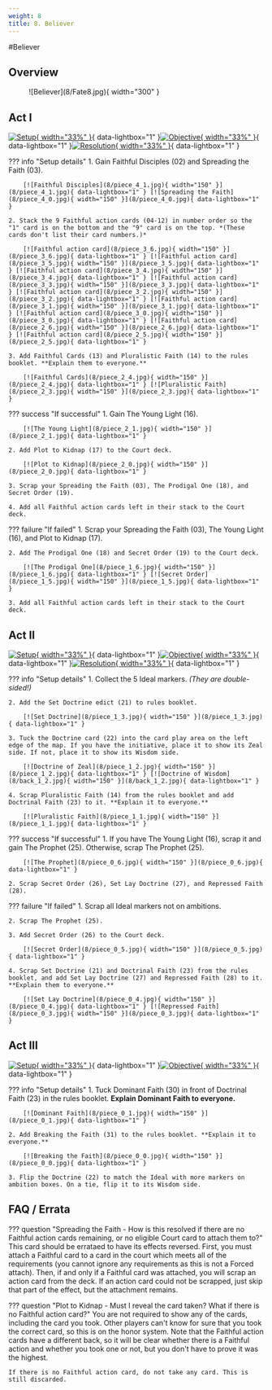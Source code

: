 ```yaml
---
weight: 8
title: 8. Believer
---
```

#Believer
## Overview
<figure markdown="span">
![Believer](8/Fate8.jpg){ width="300" }
</figure>

## Act I

[![Setup](8/piece_4_2.jpg){ width="33%" }](8/piece_4_2.jpg){ data-lightbox="1" }[![Objective](8/back_4_2.jpg){ width="33%" }](8/back_4_2.jpg){ data-lightbox="1" }[![Resolution](8/piece_2_2.jpg){ width="33%" }](8/piece_2_2.jpg){ data-lightbox="1" }

??? info "Setup details"
    1. Gain Faithful Disciples (02) and Spreading the Faith (03).
    
        [![Faithful Disciples](8/piece_4_1.jpg){ width="150" }](8/piece_4_1.jpg){ data-lightbox="1" } [![Spreading the Faith](8/piece_4_0.jpg){ width="150" }](8/piece_4_0.jpg){ data-lightbox="1" }
    
    2. Stack the 9 Faithful action cards (04-12) in number order so the "1" card is on the bottom and the "9" card is on the top. *(These cards don't list their card numbers.)*
    
        [![Faithful action card](8/piece_3_6.jpg){ width="150" }](8/piece_3_6.jpg){ data-lightbox="1" } [![Faithful action card](8/piece_3_5.jpg){ width="150" }](8/piece_3_5.jpg){ data-lightbox="1" } [![Faithful action card](8/piece_3_4.jpg){ width="150" }](8/piece_3_4.jpg){ data-lightbox="1" } [![Faithful action card](8/piece_3_3.jpg){ width="150" }](8/piece_3_3.jpg){ data-lightbox="1" } [![Faithful action card](8/piece_3_2.jpg){ width="150" }](8/piece_3_2.jpg){ data-lightbox="1" } [![Faithful action card](8/piece_3_1.jpg){ width="150" }](8/piece_3_1.jpg){ data-lightbox="1" } [![Faithful action card](8/piece_3_0.jpg){ width="150" }](8/piece_3_0.jpg){ data-lightbox="1" } [![Faithful action card](8/piece_2_6.jpg){ width="150" }](8/piece_2_6.jpg){ data-lightbox="1" } [![Faithful action card](8/piece_2_5.jpg){ width="150" }](8/piece_2_5.jpg){ data-lightbox="1" }
    
    3. Add Faithful Cards (13) and Pluralistic Faith (14) to the rules booklet. **Explain them to everyone.** 

        [![Faithful Cards](8/piece_2_4.jpg){ width="150" }](8/piece_2_4.jpg){ data-lightbox="1" } [![Pluralistic Faith](8/piece_2_3.jpg){ width="150" }](8/piece_2_3.jpg){ data-lightbox="1" }

??? success "If successful"
    1. Gain The Young Light (16).
    
        [![The Young Light](8/piece_2_1.jpg){ width="150" }](8/piece_2_1.jpg){ data-lightbox="1" }
    
    2. Add Plot to Kidnap (17) to the Court deck.
    
        [![Plot to Kidnap](8/piece_2_0.jpg){ width="150" }](8/piece_2_0.jpg){ data-lightbox="1" }
    
    3. Scrap your Spreading the Faith (03), The Prodigal One (18), and Secret Order (19).

    4. Add all Faithful action cards left in their stack to the Court deck.

??? failure "If failed"
    1. Scrap your Spreading the Faith (03), The Young Light (16), and Plot to Kidnap (17).
    
    2. Add The Prodigal One (18) and Secret Order (19) to the Court deck.
    
        [![The Prodigal One](8/piece_1_6.jpg){ width="150" }](8/piece_1_6.jpg){ data-lightbox="1" } [![Secret Order](8/piece_1_5.jpg){ width="150" }](8/piece_1_5.jpg){ data-lightbox="1" }
    
    3. Add all Faithful action cards left in their stack to the Court deck.

## Act II

[![Setup](8/piece_1_4.jpg){ width="33%" }](8/piece_1_4.jpg){ data-lightbox="1" }[![Objective](8/back_1_4.jpg){ width="33%" }](8/back_1_4.jpg){ data-lightbox="1" }[![Resolution](8/piece_1_0.jpg){ width="33%" }](8/piece_1_0.jpg){ data-lightbox="1" }

??? info "Setup details"
    1. Collect the 5 Ideal markers. *(They are double-sided!)*
    
    2. Add the Set Doctrine edict (21) to rules booklet.
    
        [![Set Doctrine](8/piece_1_3.jpg){ width="150" }](8/piece_1_3.jpg){ data-lightbox="1" }
    
    3. Tuck the Doctrine card (22) into the card play area on the left edge of the map. If you have the initiative, place it to show its Zeal side. If not, place it to show its Wisdom side.
    
        [![Doctrine of Zeal](8/piece_1_2.jpg){ width="150" }](8/piece_1_2.jpg){ data-lightbox="1" } [![Doctrine of Wisdom](8/back_1_2.jpg){ width="150" }](8/back_1_2.jpg){ data-lightbox="1" }
    
    4. Scrap Pluralistic Faith (14) from the rules booklet and add Doctrinal Faith (23) to it. **Explain it to everyone.**

        [![Pluralistic Faith](8/piece_1_1.jpg){ width="150" }](8/piece_1_1.jpg){ data-lightbox="1" }

??? success "If successful"
    1. If you have The Young Light (16), scrap it and gain The Prophet (25). Otherwise, scrap The Prophet (25).
    
        [![The Prophet](8/piece_0_6.jpg){ width="150" }](8/piece_0_6.jpg){ data-lightbox="1" }
    
    2. Scrap Secret Order (26), Set Lay Doctrine (27), and Repressed Faith (28).

??? failure "If failed"
    1. Scrap all Ideal markers not on ambitions.
    
    2. Scrap The Prophet (25).
    
    3. Add Secret Order (26) to the Court deck.
    
        [![Secret Order](8/piece_0_5.jpg){ width="150" }](8/piece_0_5.jpg){ data-lightbox="1" }
    
    4. Scrap Set Doctrine (21) and Doctrinal Faith (23) from the rules booklet, and add Set Lay Doctrine (27) and Repressed Faith (28) to it. **Explain them to everyone.**

        [![Set Lay Doctrine](8/piece_0_4.jpg){ width="150" }](8/piece_0_4.jpg){ data-lightbox="1" } [![Repressed Faith](8/piece_0_3.jpg){ width="150" }](8/piece_0_3.jpg){ data-lightbox="1" }

## Act III

[![Setup](8/piece_0_2.jpg){ width="33%" }](8/piece_0_2.jpg){ data-lightbox="1" }[![Objective](8/back_0_2.jpg){ width="33%" }](8/back_0_2.jpg){ data-lightbox="1" }

??? info "Setup details"
    1. Tuck Dominant Faith (30) in front of Doctrinal Faith (23) in the rules booklet. **Explain Dominant Faith to everyone.**
    
        [![Dominant Faith](8/piece_0_1.jpg){ width="150" }](8/piece_0_1.jpg){ data-lightbox="1" }
    
    2. Add Breaking the Faith (31) to the rules booklet. **Explain it to everyone.**
    
        [![Breaking the Faith](8/piece_0_0.jpg){ width="150" }](8/piece_0_0.jpg){ data-lightbox="1" }
    
    3. Flip the Doctrine (22) to match the Ideal with more markers on ambition boxes. On a tie, flip it to its Wisdom side.

## FAQ / Errata

??? question "Spreading the Faith - How is this resolved if there are no Faithful action cards remaining, or no eligible Court card to attach them to?"
    <a id="faq1"></a>This card should be errataed to have its effects reversed. First, you must attach a Faithful card to a card in the court which meets all of the requirements (you cannot ignore any requirements as this is not a Forced attach). Then, if and only if a Faithful card was attached, you will scrap an action card from the deck. If an action card could not be scrapped, just skip that part of the effect, but the attachment remains.

??? question "Plot to Kidnap - Must I reveal the card taken? What if there is no Faithful action card?"
    <a id="faq2"></a>You are not required to show any of the cards, including the card you took. Other players can't know for sure that you took the correct card, so this is on the honor system. Note that the Faithful action cards have a different back, so it will be clear whether there is a Faithful action and whether you took one or not, but you don't have to prove it was the highest.

    If there is no Faithful action card, do not take any card. This is still discarded.